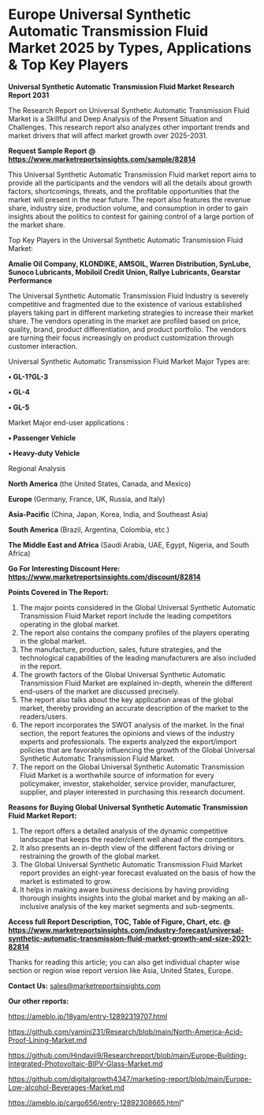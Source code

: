 # Europe Universal Synthetic Automatic Transmission Fluid Market 2025 by Types, Applications & Top Key Players

<strong>Universal Synthetic Automatic Transmission Fluid Market Research Report 2031</strong>

The Research Report on Universal Synthetic Automatic Transmission Fluid Market is a Skillful and Deep Analysis of the Present Situation and Challenges. This research report also analyzes other important trends and market drivers that will affect market growth over 2025-2031.

<strong>Request Sample Report @ <a href=https://www.marketreportsinsights.com/sample/82814>https://www.marketreportsinsights.com/sample/82814</a></strong>

This Universal Synthetic Automatic Transmission Fluid market report aims to provide all the participants and the vendors will all the details about growth factors, shortcomings, threats, and the profitable opportunities that the market will present in the near future. The report also features the revenue share, industry size, production volume, and consumption in order to gain insights about the politics to contest for gaining control of a large portion of the market share.

Top Key Players in the Universal Synthetic Automatic Transmission Fluid Market:

<strong>Amalie Oil Company, KLONDIKE, AMSOIL, Warren Distribution, SynLube, Sunoco Lubricants, Mobiloil Credit Union, Rallye Lubricants, Gearstar Performance</strong>

The Universal Synthetic Automatic Transmission Fluid Industry is severely competitive and fragmented due to the existence of various established players taking part in different marketing strategies to increase their market share. The vendors operating in the market are profiled based on price, quality, brand, product differentiation, and product portfolio. The vendors are turning their focus increasingly on product customization through customer interaction.

Universal Synthetic Automatic Transmission Fluid Market Major Types are:

<strong>• GL-1?GL-3

• GL-4

• GL-5</strong>

Market Major end-user applications :

<strong>• Passenger Vehicle

• Heavy-duty Vehicle</strong>

Regional Analysis

</u><strong><b>North America</b></strong> (the United States, Canada, and Mexico)

<strong><b>Europe </b></strong>(Germany, France, UK, Russia, and Italy)

<strong><b>Asia-Pacific</b></strong> (China, Japan, Korea, India, and Southeast Asia)

<strong><b>South America</b></strong> (Brazil, Argentina, Colombia, etc.)

<strong><b>The Middle East and Africa</b></strong> (Saudi Arabia, UAE, Egypt, Nigeria, and South Africa)

<strong>Go For Interesting Discount Here: <a href=https://www.marketreportsinsights.com/discount/82814>https://www.marketreportsinsights.com/discount/82814</a></strong>

<strong>Points Covered in The Report:</strong>
<ol>
  <li>The major points considered in the Global Universal Synthetic Automatic Transmission Fluid Market report include the leading competitors operating in the global market.</li>
  <li>The report also contains the company profiles of the players operating in the global market.</li>
  <li>The manufacture, production, sales, future strategies, and the technological capabilities of the leading manufacturers are also included in the report.</li>
  <li>The growth factors of the Global Universal Synthetic Automatic Transmission Fluid Market are explained in-depth, wherein the different end-users of the market are discussed precisely.</li>
  <li>The report also talks about the key application areas of the global market, thereby providing an accurate description of the market to the readers/users.</li>
  <li>The report incorporates the SWOT analysis of the market. In the final section, the report features the opinions and views of the industry experts and professionals. The experts analyzed the export/import policies that are favorably influencing the growth of the Global Universal Synthetic Automatic Transmission Fluid Market.</li>
  <li>The report on the Global Universal Synthetic Automatic Transmission Fluid Market is a worthwhile source of information for every policymaker, investor, stakeholder, service provider, manufacturer, supplier, and player interested in purchasing this research document.</li>
</ol>
<strong>Reasons for Buying Global Universal Synthetic Automatic Transmission Fluid Market Report:</strong>

<ol>
  <li>The report offers a detailed analysis of the dynamic competitive landscape that keeps the reader/client well ahead of the competitors.</li>
  <li>It also presents an in-depth view of the different factors driving or restraining the growth of the global market.</li>
  <li>The Global Universal Synthetic Automatic Transmission Fluid Market report provides an eight-year forecast evaluated on the basis of how the market is estimated to grow.</li>
  <li>It helps in making aware business decisions by having providing thorough insights insights into the global market and by making an all-inclusive analysis of the key market segments and sub-segments.</li>
</ol>
<strong>Access full Report Description, TOC, Table of Figure, Chart, etc. @ <a href=https://www.marketreportsinsights.com/industry-forecast/universal-synthetic-automatic-transmission-fluid-market-growth-and-size-2021-82814>https://www.marketreportsinsights.com/industry-forecast/universal-synthetic-automatic-transmission-fluid-market-growth-and-size-2021-82814</a></strong>


Thanks for reading this article; you can also get individual chapter wise section or region wise report version like Asia, United States, Europe.

<strong>Contact Us:</strong>
sales@marketreportsinsights.com

<strong>Our other reports:</strong>

<a href=https://ameblo.jp/18yam/entry-12892319707.html>https://ameblo.jp/18yam/entry-12892319707.html</a>

<a href=https://github.com/yamini231/Research/blob/main/North-America-Acid-Proof-Lining-Market.md>https://github.com/yamini231/Research/blob/main/North-America-Acid-Proof-Lining-Market.md</a>

<a href=https://github.com/Hindavii9/Researchreport/blob/main/Europe-Building-Integrated-Photovoltaic-BIPV-Glass-Market.md>https://github.com/Hindavii9/Researchreport/blob/main/Europe-Building-Integrated-Photovoltaic-BIPV-Glass-Market.md</a>

<a href=https://github.com/digitalgrowth4347/marketing-report/blob/main/Europe-Low-alcohol-Beverages-Market.md>https://github.com/digitalgrowth4347/marketing-report/blob/main/Europe-Low-alcohol-Beverages-Market.md</a>

<a href=https://ameblo.jp/cargo656/entry-12892308665.html>https://ameblo.jp/cargo656/entry-12892308665.html</a>"
